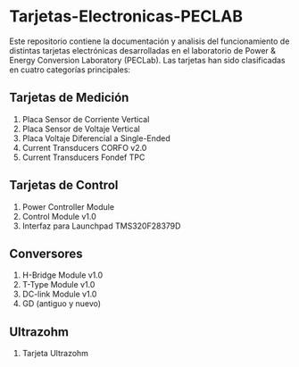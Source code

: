 # Tarjetas-Electronicas-PECLAB
Este repositorio contiene la documentación y analisis del funcionamiento de distintas tarjetas electrónicas desarrolladas en el laboratorio de Power & Energy Conversion Laboratory (PECLab). Las tarjetas han sido clasificadas en cuatro categorías principales:

## Tarjetas de Medición
1. Placa Sensor de Corriente Vertical
2. Placa Sensor de Voltaje Vertical
3. Placa Voltaje Diferencial a Single-Ended
4. Current Transducers CORFO v2.0
5. Current Transducers Fondef TPC

## Tarjetas de Control
1. Power Controller Module
2. Control Module v1.0
3. Interfaz para Launchpad TMS320F28379D

## Conversores
1. H-Bridge Module v1.0
2. T-Type Module v1.0
3. DC-link Module v1.0
4. GD (antiguo y nuevo)

## Ultrazohm
1. Tarjeta Ultrazohm
